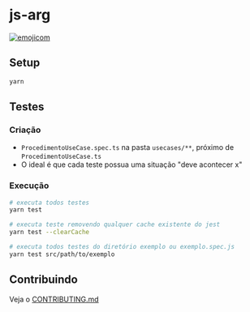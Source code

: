 # js-arg

[![emojicom](https://img.shields.io/badge/emojicom-%F0%9F%90%9B%20%F0%9F%86%95%20%F0%9F%92%AF%20%F0%9F%91%AE%20%F0%9F%86%98%20%F0%9F%92%A4-%23fff)](https://gist.github.com/nenitf/1cf5182bff009974bf436f978eea1996#emojicom)

## Setup

```sh
yarn
```

## Testes

### Criação

- `ProcedimentoUseCase.spec.ts` na pasta `usecases/**`, próximo de `ProcedimentoUseCase.ts`
- O ideal é que cada teste possua uma situação "deve acontecer x"

### Execução

```sh
# executa todos testes
yarn test

# executa teste removendo qualquer cache existente do jest
yarn test --clearCache

# executa todos testes do diretório exemplo ou exemplo.spec.js
yarn test src/path/to/exemplo
```

## Contribuindo

Veja o [CONTRIBUTING.md](CONTRIBUTING.md)
